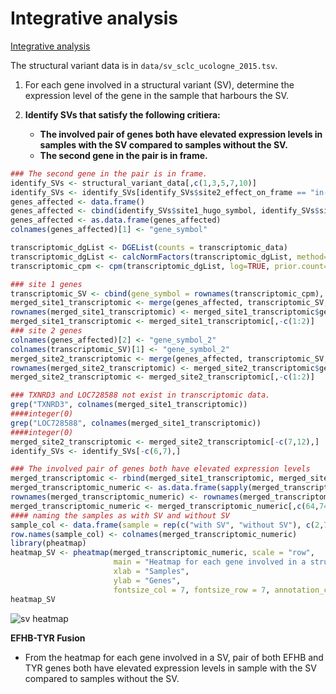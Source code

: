 # Integrative analysis

[Integrative analysis](https://www.notion.so/Integrative-analysis-2016fdf0e5cf445db8709a776adbffd5?pvs=21)

The structural variant data is in `data/sv_sclc_ucologne_2015.tsv`.

1. For each gene involved in a structural variant (SV), determine the expression level of the gene in the sample that harbours the SV.

1. **Identify SVs that satisfy the following critiera:**
    - **The involved pair of genes both have elevated expression levels in samples with the SV compared to samples without the SV.**
    - **The second gene in the pair is in frame.**

```r
### The second gene in the pair is in frame.
identify_SVs <- structural_variant_data[,c(1,3,5,7,10)]
identify_SVs <- identify_SVs[identify_SVs$site2_effect_on_frame == "in-frame",]
genes_affected <- data.frame()
genes_affected <- cbind(identify_SVs$site1_hugo_symbol, identify_SVs$site2_hugo_symbol)
genes_affected <- as.data.frame(genes_affected)
colnames(genes_affected)[1] <- "gene_symbol"

transcriptomic_dgList <- DGEList(counts = transcriptomic_data)
transcriptomic_dgList <- calcNormFactors(transcriptomic_dgList, method="TMM")
transcriptomic_cpm <- cpm(transcriptomic_dgList, log=TRUE, prior.count=1, normalized.lib.sizes = TRUE)

### site 1 genes
transcriptomic_SV <- cbind(gene_symbol = rownames(transcriptomic_cpm), transcriptomic_cpm)
merged_site1_transcriptomic <- merge(genes_affected, transcriptomic_SV, by = "gene_symbol")
rownames(merged_site1_transcriptomic) <- merged_site1_transcriptomic$gene_symbol
merged_site1_transcriptomic <- merged_site1_transcriptomic[,-c(1:2)]
### site 2 genes
colnames(genes_affected)[2] <- "gene_symbol_2"
colnames(transcriptomic_SV)[1] <- "gene_symbol_2"
merged_site2_transcriptomic <- merge(genes_affected, transcriptomic_SV, by = "gene_symbol_2")
rownames(merged_site2_transcriptomic) <- merged_site2_transcriptomic$gene_symbol_2
merged_site2_transcriptomic <- merged_site2_transcriptomic[,-c(1:2)]

### TXNRD3 and LOC728588 not exist in transcriptomic data.
grep("TXNRD3", colnames(merged_site1_transcriptomic))
####integer(0)
grep("LOC728588", colnames(merged_site1_transcriptomic))
####integer(0)
merged_site2_transcriptomic <- merged_site2_transcriptomic[-c(7,12),]
identify_SVs <- identify_SVs[-c(6,7),]

### The involved pair of genes both have elevated expression levels
merged_transcriptomic <- rbind(merged_site1_transcriptomic, merged_site2_transcriptomic)
merged_transcriptomic_numeric <- as.data.frame(sapply(merged_transcriptomic, as.numeric))
rownames(merged_transcriptomic_numeric) <- rownames(merged_transcriptomic)
merged_transcriptomic_numeric <- merged_transcriptomic_numeric[,c(64,74,1:63,65:73,75:81)]
#### naming the samples as with SV and without SV
sample_col <- data.frame(sample = rep(c("with SV", "without SV"), c(2,79)))
row.names(sample_col) <- colnames(merged_transcriptomic_numeric)
library(pheatmap)
heatmap_SV <- pheatmap(merged_transcriptomic_numeric, scale = "row",
                       main = "Heatmap for each gene involved in a structural variant (SV)",
                       xlab = "Samples",
                       ylab = "Genes",
                       fontsize_col = 7, fontsize_row = 7, annotation_col = sample_col)
heatmap_SV
```

![sv heatmap](https://github.com/yerimeeei/exercise-r/assets/134043926/2267723e-bcb0-4e5f-9393-d3f3b8ae457f)

**EFHB-TYR Fusion**

- From the heatmap for each gene involved in a SV, pair of both EFHB and TYR genes both have elevated expression levels in sample with the SV compared to samples without the SV.
